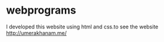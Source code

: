 # webprograms
 I developed this website using html and css.to see the website http://umerakhanam.me/
